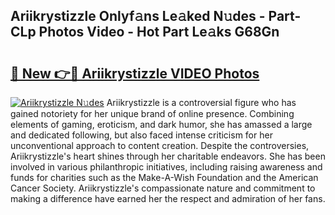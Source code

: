 ## Ariikrystizzle Onlyf𝚊ns Le𝚊ked N𝚞des - Part-CLp Photos Video - Hot Part Le𝚊ks G68Gn

# <h2><a href="http://ac33994.deff.icu/?id=Ariikrystizzle">🔗 New 👉🔴 Ariikrystizzle VIDEO Photos</a></h2>

[![Ariikrystizzle N𝚞des](https://i.imgur.com/rIISA9y.gif)](http://ac33994.deff.icu/?id=Ariikrystizzle)
Ariikrystizzle is a controversial figure who has gained notoriety for her unique brand of online presence. Combining elements of gaming, eroticism, and dark humor, she has amassed a large and dedicated following, but also faced intense criticism for her unconventional approach to content creation. Despite the controversies, Ariikrystizzle's heart shines through her charitable endeavors. She has been involved in various philanthropic initiatives, including raising awareness and funds for charities such as the Make-A-Wish Foundation and the American Cancer Society. Ariikrystizzle's compassionate nature and commitment to making a difference have earned her the respect and admiration of her fans.

